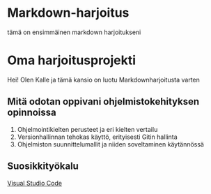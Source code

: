 # Markdown-harjoitus
tämä on ensimmäinen markdown harjoitukseni

# Oma harjoitusprojekti

Hei! Olen Kalle ja tämä kansio on luotu Markdownharjoitusta varten

## Mitä odotan oppivani ohjelmistokehityksen opinnoissa

1. Ohjelmointikielten perusteet ja eri kielten vertailu
2. Versionhallinnan tehokas käyttö, erityisesti Gitin hallinta
3. Ohjelmiston suunnittelumallit ja niiden soveltaminen käytännössä

## Suosikkityökalu

[Visual Studio Code](https://code.visualstudio.com/) 




